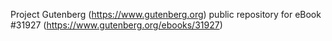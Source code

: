 Project Gutenberg (https://www.gutenberg.org) public repository for eBook #31927 (https://www.gutenberg.org/ebooks/31927)

